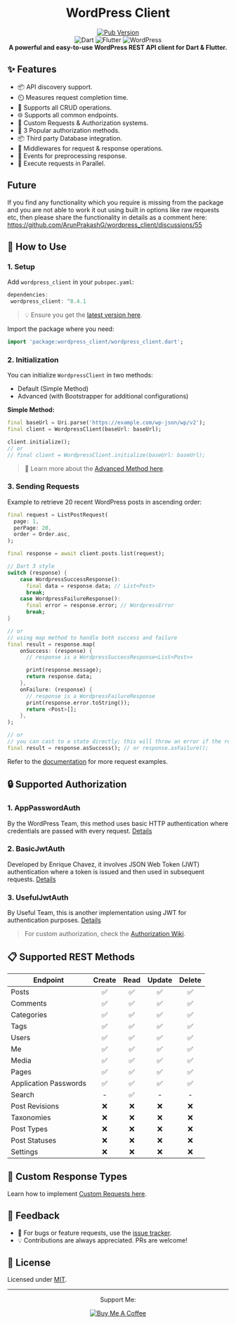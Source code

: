 <div align="center">
  <h1>WordPress Client</h1>

  <p align="center">
    <a href="https://pub.dev/packages/wordpress_client"> 
      <img src="https://img.shields.io/pub/v/wordpress_client?color=blueviolet" alt="Pub Version"/> 
    </a> 
    <br>
    <img src="https://img.shields.io/badge/dart-%230175C2.svg?style=for-the-badge&logo=dart&logoColor=white" alt="Dart" />
    <img src="https://img.shields.io/badge/Flutter-%2302569B.svg?style=for-the-badge&logo=Flutter&logoColor=white" alt="Flutter" />
    <img src="https://img.shields.io/badge/WordPress-%23117AC9.svg?style=for-the-badge&logo=WordPress&logoColor=white" alt="WordPress" />
    <br>
    <b>A powerful and easy-to-use WordPress REST API client for Dart & Flutter.
    </b>
</p>
</div>

## ✨ Features

- 📦 API discovery support.
- ⏲️ Measures request completion time.
- 📝 Supports all CRUD operations.
- 🌐 Supports all common endpoints.
- 🎨 Custom Requests & Authorization systems.
- 🔐 3 Popular authorization methods.
- 📦 Third party Database integration.
- 🔧 Middlewares for request & response operations.
- 🎣 Events for preprocessing response.
- 🚀 Execute requests in Parallel.

## Future

If you find any functionality which you require is missing from the package and you are not able to work it out using built in options like raw requests etc, then please share the functionality in details as a comment here: https://github.com/ArunPrakashG/wordpress_client/discussions/55

## 📖 How to Use

### **1. Setup**

Add `wordpress_client` in your `pubspec.yaml`:

```dart
dependencies:
 wordpress_client: ^8.4.1
```

> 💡 Ensure you get the [latest version here](https://pub.dev/packages/wordpress_client).

Import the package where you need:

```dart
import 'package:wordpress_client/wordpress_client.dart';
```

### **2. Initialization**

You can initialize `WordpressClient` in two methods:

- Default (Simple Method)
- Advanced (with Bootstrapper for additional configurations)

**Simple Method:**

```dart
final baseUrl = Uri.parse('https://example.com/wp-json/wp/v2');
final client = WordpressClient(baseUrl: baseUrl);

client.initialize();
// or
// final client = WordpressClient.initialize(baseUrl: baseUrl);
```

> 📘 Learn more about the [Advanced Method here](https://github.com/ArunPrakashG/wordpress_client/wiki/Usage#-advanced-method).

### **3. Sending Requests**

Example to retrieve 20 recent WordPress posts in ascending order:

```dart
final request = ListPostRequest(
  page: 1,
  perPage: 20,
  order = Order.asc,
);

final response = await client.posts.list(request);

// Dart 3 style
switch (response) {
    case WordpressSuccessResponse():
      final data = response.data; // List<Post>
      break;
    case WordpressFailureResponse():
      final error = response.error; // WordpressError
      break;
}

// or
// using map method to handle both success and failure
final result = response.map(
    onSuccess: (response) {
      // response is a WordpressSuccessResponse<List<Post>>

      print(response.message);
      return response.data;
    },
    onFailure: (response) {
      // response is a WordpressFailureResponse
      print(response.error.toString());
      return <Post>[];
    },
);

// or
// you can cast to a state directly; this will throw an error if the response is of the wrong type
final result = response.asSuccess(); // or response.asFailure();
```

Refer to the [documentation](https://github.com/ArunPrakashG/wordpress_client/wiki/Usage) for more request examples.

## 🔒 Supported Authorization

### 1. **AppPasswordAuth**

By the WordPress Team, this method uses basic HTTP authentication where credentials are passed with every request. [Details](https://make.wordpress.org/core/2020/11/05/application-passwords-integration-guide/)

### 2. **BasicJwtAuth**

Developed by Enrique Chavez, it involves JSON Web Token (JWT) authentication where a token is issued and then used in subsequent requests. [Details](https://wordpress.org/plugins/jwt-authentication-for-wp-rest-api/)

### 3. **UsefulJwtAuth**

By Useful Team, this is another implementation using JWT for authentication purposes. [Details](https://github.com/usefulteam/jwt-auth)

> For custom authorization, check the [Authorization Wiki](https://github.com/ArunPrakashG/wordpress_client/wiki/Authorization).

## 📋 Supported REST Methods

| Endpoint              | Create | Read | Update | Delete |
| --------------------- | :----: | :--: | :----: | :----: |
| Posts                 |   ✅   |  ✅  |   ✅   |   ✅   |
| Comments              |   ✅   |  ✅  |   ✅   |   ✅   |
| Categories            |   ✅   |  ✅  |   ✅   |   ✅   |
| Tags                  |   ✅   |  ✅  |   ✅   |   ✅   |
| Users                 |   ✅   |  ✅  |   ✅   |   ✅   |
| Me                    |   ✅   |  ✅  |   ✅   |   ✅   |
| Media                 |   ✅   |  ✅  |   ✅   |   ✅   |
| Pages                 |   ✅   |  ✅  |   ✅   |   ✅   |
| Application Passwords |   ✅   |  ✅  |   ✅   |   ✅   |
| Search                |   -    |  ✅  |   -    |   -    |
| Post Revisions        |   ❌   |  ❌  |   ❌   |   ❌   |
| Taxonomies            |   ❌   |  ❌  |   ❌   |   ❌   |
| Post Types            |   ❌   |  ❌  |   ❌   |   ❌   |
| Post Statuses         |   ❌   |  ❌  |   ❌   |   ❌   |
| Settings              |   ❌   |  ❌  |   ❌   |   ❌   |

## 📢 Custom Response Types

Learn how to implement [Custom Requests here](https://github.com/ArunPrakashG/wordpress_client/wiki/%F0%9F%9A%80-Using-Custom-Requests).

## 📣 Feedback

- 🐛 For bugs or feature requests, use the [issue tracker][tracker].
- 💡 Contributions are always appreciated. PRs are welcome!

## 📜 License

Licensed under [MIT](https://github.com/ArunPrakashG/wordpress_client/blob/master/LICENSE).

[tracker]: https://github.com/ArunPrakashG/wordpress_client/issues

---

<div align="center">
    
Support Me:

[![Buy Me A Coffee](https://www.buymeacoffee.com/assets/img/custom_images/orange_img.png)](https://www.buymeacoffee.com/arunprakashg)

</div>
